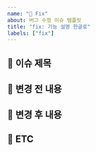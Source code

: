 ```yaml
---
name: "🐞 Fix"
about: 버그 수정 이슈 템플릿
title: "fix: 기능 설명 한글로"
labels: ["fix"]
---
```


## 📌 이슈 제목
<!-- 간결하고 명확한 버그 제목 작성 -->

## 📝 변경 전 내용
<!-- 변경 전 동작 또는 문제 상황 -->

## 🔄 변경 후 내용
<!-- 변경 후 동작 또는 개선 사항 -->

## 📌 ETC
<!-- 참고 내용, 로그, 캡쳐 (선택) -->
